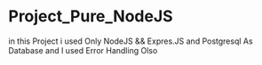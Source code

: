 # Project_Pure_NodeJS
in this Project i used Only NodeJS &amp;&amp; Expres.JS and Postgresql As Database and I used Error Handling Olso
